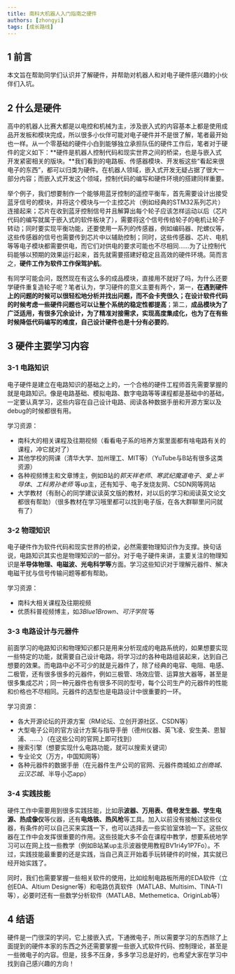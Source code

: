 ```yaml
---
title: 南科大机器人入门指南之硬件
authors: [zhongyi]
tags: [成长路线]
---
```

## 1 前言

本文旨在帮助同学们认识并了解硬件，并帮助对机器人和对电子硬件感兴趣的小伙伴们入坑。
<!--truncate-->

## 2 什么是硬件

高中的机器人比赛大都是以电控和机械为主，涉及嵌入式的内容基本上都是使用成品开发板和模块完成，所以很多小伙伴可能对电子硬件并不是很了解，笔者最开始也一样。从一个零基础的硬件小白到能够独立承担队伍的硬件工作后，笔者对于硬件的定义如下：**硬件是机器人控制代码和现实世界之间的桥梁，也是与嵌入式开发紧密相关的版块。**我们看到的电路板、传感器模块、开发板这些“看起来很电子的东西”，都可以归类为硬件。在机器人领域，嵌入式开发无疑占据了很大一部分内容；而嵌入式开发这个领域，控制代码的编写和硬件环境的搭建同样重要。



举个例子，我们想要制作一个能够用蓝牙控制的遥控平衡车，首先需要设计出接受蓝牙信号的模块，并将这个模块与一个主控芯片（例如经典的STM32系列芯片）连接起来；芯片在收到蓝牙控制信号并且解算出每个轮子应该怎样运动以后（芯片代码的编写就属于嵌入式的软件板块了），需要将这个信号传给轮子的电机让轮子转动；同时要实现平衡功能，还要使用一系列的传感器，例如编码器、陀螺仪等，这些传感器的信号也需要传到芯片中以辅助控制；同时，这些传感器、芯片、电机等等电子模块都需要供电，而它们对供电的要求可能也不尽相同……为了让控制代码能够以预期的效果运行起来，首先就需要搭建好稳定且高效的硬件环境。简而言之，**硬件工作为软件工作保驾护航**。



有同学可能会问，既然现在有这么多的成品模块，直接用不就好了吗，为什么还要学硬件重复造轮子呢？笔者认为，学习硬件的意义主要有两个，第一，**在遇到硬件上的问题的时候可以很轻松地分析并找出问题，而不会卡壳很久；在设计软件代码的时候考虑一些硬件问题也可以让整个系统的稳定性都提高**；第二，**成品模块为了广泛适用，有很多冗余设计，为了精准对接需求，实现高度集成化，也为了在有些时候降低代码编写的难度，自己设计硬件也是十分有必要的**。

## 3 硬件主要学习内容



### 3-1 电路知识

电子硬件是建立在电路知识的基础之上的，一个合格的硬件工程师首先需要掌握的就是电路知识。像是电路基础、模拟电路、数字电路等等课程都是基础中的基础，一定要认真学习，这些内容在自己设计电路、阅读各种数据手册和开源方案以及debug的时候都很有用。



学习资源：

- 南科大的相关课程及往期视频（看看电子系的培养方案里面都有啥电路有关的课程，冲它就对了）
- 其他学校的网课（清华大学、加州理工、MIT等）（YuTube与B站有很多这类资源）
- 各种视频博主和文章博主，例如B站的*郭天祥老师*、*寒武纪魔道电子*、*爱上半导体*、*工科男孙老师* 等up主，还有知乎、电子发烧友网、CSDN网等网站
- 大学教材（有耐心的同学建议读英文版的教材，对以后的学习和阅读英文论文都很有帮助）（很多教材在学习哦里都可以找到电子版，在各大群聊里问问就有了）



### 3-2 物理知识

电子硬件作为软件代码和现实世界的桥梁，必然需要物理知识作为支撑。换句话说，电路知识其实也是物理知识的一部分。对于电子硬件来讲，主要关注的物理知识是**半导体物理、电磁波、光电科学等**方面。学习这些知识对于理解元器件、解决电磁干扰与信号传输问题等都有帮助。



学习资源：

- 南科大相关课程及往期视频
- 优质科普视频博主，如*3Blue1Brown*、*可汗学院* 等



### 3-3 电路设计与元器件

前面学习的电路知识和物理知识都只是用来分析现成的电路系统的，如果想要实现一些特定的功能，就需要自己设计电路，将学习过的各种电路组装起来，达到自己想要的效果。而电路中必不可少的就是元器件了，除了经典的电容、电阻、电感、二极管，还有很多很多的元器件，例如三极管、场效应管、运算放大器等，甚至是很多集成芯片；同一种元器件也有很多不同的型号，每个公司生产的元器件的性能和价格也不尽相同。元器件的选型也是电路设计中很重要的一环。



学习资源：

- 各大开源论坛的开源方案（RM论坛、立创开源社区、CSDN等）
- 大型电子公司的官方设计方案与指导手册（德州仪器、英飞凌、安生美、恩智浦、……）（在这些公司的官网上即可找到）
- 搜索引擎（想要实现什么电路功能，就可以搜索关键词）
- 专业论文（万方，中国知网等）
- 各种元器件的数据手册（在元器件生产公司的官网、元器件商城如*立创商城、云汉芯城*、半导小芯app）



### 3-4 实践技能

硬件工作中需要用到很多实践技能，比如**示波器、万用表、信号发生器、学生电源、热成像仪**等仪器，还有**电烙铁、热风枪**等工具。加入以前没有接触过这些仪器，有条件的可以自己买来实践一下，也可以选择去一些实验室体验一下。这些仪器在工作中会发挥很重要的作用。这些技能大多不会在课程中教学，想要系统地学习可以在网上找一些教学（例如B站某up主示波器使用教程BV1ri4y1P7Fo）。不过，实践技能最重要的还是实践，当自己真正开始着手玩转硬件的时候，其实就已经开始实践了。



同时，我们也需要掌握一些相关软件的使用，比如绘制电路板所用的EDA软件（立创EDA、Altium Designer等）和电路仿真软件（MATLAB、Multisim、TINA-TI等），必要时还有一些数学分析软件（MATLAB、Methemetica、OriginLab等）



## 4 结语

硬件是一门很深的学问，它上接嵌入式，下通微电子，所以需要学习的东西除了上面提到的硬件本家的东西之外还需要掌握一些嵌入式软件代码、控制理论，甚至是一些微电子的内容。但是，技多不压身，多多学习总是好的，也希望大家在学习中找到自己感兴趣的方向！